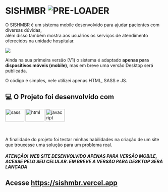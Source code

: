 # SISHMBR ![PRE-LOADER](https://user-images.githubusercontent.com/100080203/199073432-67d8c617-cf22-4e41-9bed-4118e6c45f49.png)

O SISHMBR é um sistema mobile desenvolvido para ajudar pacientes com diversas dúvidas, <br>
além disso também mostra aos usuários os serviços de atendimento oferecidos na unidade hospitalar.

<div>
  <img src="https://user-images.githubusercontent.com/100080203/199069083-2f827e8d-b6de-488e-b98a-aa38b237ea8b.png" />
</div>


Ainda na sua primeira versão (V1) o sistema é adaptado **apenas para dispositivos móveis (mobile)**, mas em breve uma versão Desktop será publicada.

O código é simples, nele utilizei apenas HTML, SASS e JS.
<br>
## 💻 O Projeto foi desenvolvido com

 <div>
<img align="center" alt="sass" height="40" width="60" src="https://cdn.jsdelivr.net/gh/devicons/devicon/icons/sass/sass-original.svg" />
 <img align="center" alt="html" height="40" width="60" src="https://cdn.jsdelivr.net/gh/devicons/devicon/icons/html5/html5-original.svg" />
 <img align="center" alt="javacript" height="40" width="60" src="https://cdn.jsdelivr.net/gh/devicons/devicon/icons/javascript/javascript-original.svg" />
</div>
<br><br>

A finalidade do projeto foi testar minhas habilidades na criação de um site que trouxesse uma solução para um problema real.
##### **ATENÇÃO! WEB SITE DESENVOLVIDO APENAS PARA VERSÃO MOBILE, ACESSE PELO SEU CELULAR. EM BREVE A VERSÃO PARA DESKTOP SERÁ LANÇADA**
## Acesse <https://sishmbr.vercel.app>

